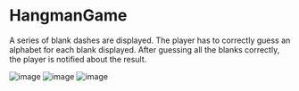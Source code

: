 # HangmanGame
A series of blank dashes are displayed. 
The player has to correctly guess an alphabet for each blank displayed. 
After guessing all the blanks correctly, the player is notified about the result.

![image](https://user-images.githubusercontent.com/85149130/231536124-5299bd3f-2f0b-4bed-92d5-81b9b1a2f077.png)
![image](https://user-images.githubusercontent.com/85149130/231528998-f241cc4a-3a0d-4d98-a64c-20632ffdf7c5.png)
![image](https://user-images.githubusercontent.com/85149130/231529136-8f46bd38-d19e-4474-8b20-198db81ee823.png)
